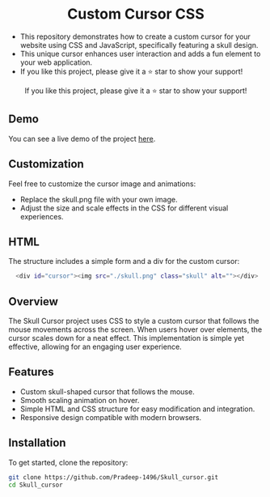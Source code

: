<h1 align="center">Custom Cursor CSS </h1>
<ul align="left">
  <li>This repository demonstrates how to create a custom cursor for your website using CSS and JavaScript, specifically featuring a skull design.</li>
  <li>This unique cursor enhances user interaction and adds a fun element to your web application.</li>
  <li>If you like this project, please give it a ⭐ star to show your support!</li>
</ul>
<p align="center">If you like this project, please give it a ⭐ star to show your support!</p>


## Demo

You can see a live demo of the project [here](https://github.com/Pradeep-1496/Skull_cursor).


## Customization
Feel free to customize the cursor image and animations:
- Replace the skull.png file with your own image.
- Adjust the size and scale effects in the CSS for different visual experiences.


## HTML

The structure includes a simple form and a div for the custom cursor:
```bash
  <div id="cursor"><img src="./skull.png" class="skull" alt=""></div>
 ```


## Overview

The Skull Cursor project uses CSS to style a custom cursor that follows the mouse movements across the screen. When users hover over elements, the cursor scales down for a neat effect. This implementation is simple yet effective, allowing for an engaging user experience.

## Features

- Custom skull-shaped cursor that follows the mouse.
- Smooth scaling animation on hover.
- Simple HTML and CSS structure for easy modification and integration.
- Responsive design compatible with modern browsers.

## Installation

To get started, clone the repository:

```bash
git clone https://github.com/Pradeep-1496/Skull_cursor.git
cd Skull_cursor
